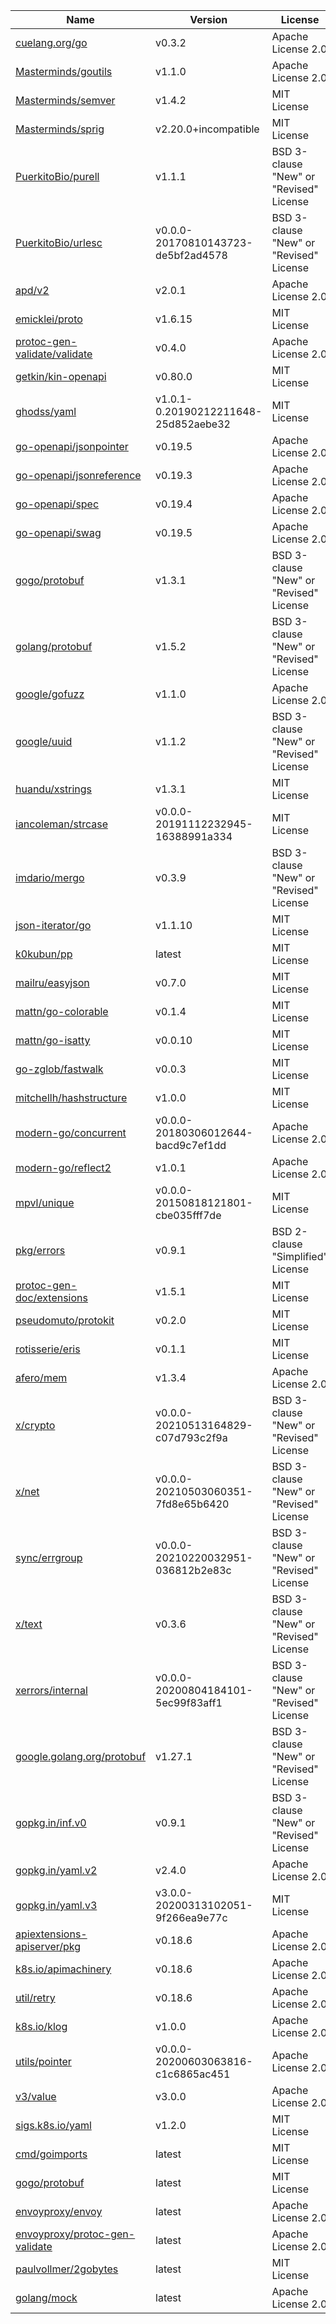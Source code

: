 Name|Version|License
---|---|---
[cuelang.org/go](https://cuelang.org/go)|v0.3.2|Apache License 2.0
[Masterminds/goutils](https://github.com/Masterminds/goutils)|v1.1.0|Apache License 2.0
[Masterminds/semver](https://github.com/Masterminds/semver)|v1.4.2|MIT License
[Masterminds/sprig](https://github.com/Masterminds/sprig)|v2.20.0+incompatible|MIT License
[PuerkitoBio/purell](https://github.com/PuerkitoBio/purell)|v1.1.1|BSD 3-clause "New" or "Revised" License
[PuerkitoBio/urlesc](https://github.com/PuerkitoBio/urlesc)|v0.0.0-20170810143723-de5bf2ad4578|BSD 3-clause "New" or "Revised" License
[apd/v2](https://github.com/cockroachdb/apd)|v2.0.1|Apache License 2.0
[emicklei/proto](https://github.com/emicklei/proto)|v1.6.15|MIT License
[protoc-gen-validate/validate](https://github.com/envoyproxy/protoc-gen-validate)|v0.4.0|Apache License 2.0
[getkin/kin-openapi](https://github.com/getkin/kin-openapi)|v0.80.0|MIT License
[ghodss/yaml](https://github.com/ghodss/yaml)|v1.0.1-0.20190212211648-25d852aebe32|MIT License
[go-openapi/jsonpointer](https://github.com/go-openapi/jsonpointer)|v0.19.5|Apache License 2.0
[go-openapi/jsonreference](https://github.com/go-openapi/jsonreference)|v0.19.3|Apache License 2.0
[go-openapi/spec](https://github.com/go-openapi/spec)|v0.19.4|Apache License 2.0
[go-openapi/swag](https://github.com/go-openapi/swag)|v0.19.5|Apache License 2.0
[gogo/protobuf](https://github.com/gogo/protobuf)|v1.3.1|BSD 3-clause "New" or "Revised" License
[golang/protobuf](https://github.com/golang/protobuf)|v1.5.2|BSD 3-clause "New" or "Revised" License
[google/gofuzz](https://github.com/google/gofuzz)|v1.1.0|Apache License 2.0
[google/uuid](https://github.com/google/uuid)|v1.1.2|BSD 3-clause "New" or "Revised" License
[huandu/xstrings](https://github.com/huandu/xstrings)|v1.3.1|MIT License
[iancoleman/strcase](https://github.com/iancoleman/strcase)|v0.0.0-20191112232945-16388991a334|MIT License
[imdario/mergo](https://github.com/imdario/mergo)|v0.3.9|BSD 3-clause "New" or "Revised" License
[json-iterator/go](https://github.com/json-iterator/go)|v1.1.10|MIT License
[k0kubun/pp](https://github.com/k0kubun/pp)|latest|MIT License
[mailru/easyjson](https://github.com/mailru/easyjson)|v0.7.0|MIT License
[mattn/go-colorable](https://github.com/mattn/go-colorable)|v0.1.4|MIT License
[mattn/go-isatty](https://github.com/mattn/go-isatty)|v0.0.10|MIT License
[go-zglob/fastwalk](https://github.com/mattn/go-zglob)|v0.0.3|MIT License
[mitchellh/hashstructure](https://github.com/mitchellh/hashstructure)|v1.0.0|MIT License
[modern-go/concurrent](https://github.com/modern-go/concurrent)|v0.0.0-20180306012644-bacd9c7ef1dd|Apache License 2.0
[modern-go/reflect2](https://github.com/modern-go/reflect2)|v1.0.1|Apache License 2.0
[mpvl/unique](https://github.com/mpvl/unique)|v0.0.0-20150818121801-cbe035fff7de|MIT License
[pkg/errors](https://github.com/pkg/errors)|v0.9.1|BSD 2-clause "Simplified" License
[protoc-gen-doc/extensions](https://github.com/pseudomuto/protoc-gen-doc)|v1.5.1|MIT License
[pseudomuto/protokit](https://github.com/pseudomuto/protokit)|v0.2.0|MIT License
[rotisserie/eris](https://github.com/rotisserie/eris)|v0.1.1|MIT License
[afero/mem](https://github.com/spf13/afero)|v1.3.4|Apache License 2.0
[x/crypto](https://golang.org/x/crypto)|v0.0.0-20210513164829-c07d793c2f9a|BSD 3-clause "New" or "Revised" License
[x/net](https://golang.org/x/net)|v0.0.0-20210503060351-7fd8e65b6420|BSD 3-clause "New" or "Revised" License
[sync/errgroup](https://golang.org/x/sync/errgroup)|v0.0.0-20210220032951-036812b2e83c|BSD 3-clause "New" or "Revised" License
[x/text](https://golang.org/x/text)|v0.3.6|BSD 3-clause "New" or "Revised" License
[xerrors/internal](https://golang.org/x/xerrors/internal)|v0.0.0-20200804184101-5ec99f83aff1|BSD 3-clause "New" or "Revised" License
[google.golang.org/protobuf](https://google.golang.org/protobuf)|v1.27.1|BSD 3-clause "New" or "Revised" License
[gopkg.in/inf.v0](https://gopkg.in/inf.v0)|v0.9.1|BSD 3-clause "New" or "Revised" License
[gopkg.in/yaml.v2](https://gopkg.in/yaml.v2)|v2.4.0|Apache License 2.0
[gopkg.in/yaml.v3](https://gopkg.in/yaml.v3)|v3.0.0-20200313102051-9f266ea9e77c|MIT License
[apiextensions-apiserver/pkg](https://k8s.io/apiextensions-apiserver/pkg)|v0.18.6|Apache License 2.0
[k8s.io/apimachinery](https://k8s.io/apimachinery)|v0.18.6|Apache License 2.0
[util/retry](https://k8s.io/client-go/util/retry)|v0.18.6|Apache License 2.0
[k8s.io/klog](https://k8s.io/klog)|v1.0.0|Apache License 2.0
[utils/pointer](https://k8s.io/utils/pointer)|v0.0.0-20200603063816-c1c6865ac451|Apache License 2.0
[v3/value](https://sigs.k8s.io/structured-merge-diff/v3/value)|v3.0.0|Apache License 2.0
[sigs.k8s.io/yaml](https://sigs.k8s.io/yaml)|v1.2.0|MIT License
[cmd/goimports](https://golang.org/x/tools/cmd/goimports)|latest|MIT License
[gogo/protobuf](https://github.com/gogo/protobuf)|latest|MIT License
[envoyproxy/envoy](https://github.com/envoyproxy/envoy)|latest|Apache License 2.0
[envoyproxy/protoc-gen-validate](https://github.com/envoyproxy/protoc-gen-validate)|latest|Apache License 2.0
[paulvollmer/2gobytes](https://github.com/paulvollmer/2gobytes)|latest|MIT License
[golang/mock](https://github.com/golang/mock)|latest|Apache License 2.0
